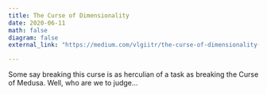 ```yaml
---
title: The Curse of Dimensionality
date: 2020-06-11
math: false
diagram: false
external_link: "https://medium.com/vlgiitr/the-curse-of-dimensionality-15f950e519d2"

---
```

Some say breaking this curse is as herculian of a task as breaking the Curse of Medusa. Well, who are we to judge…

